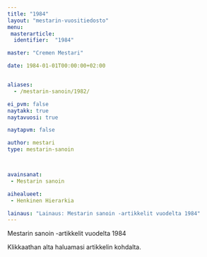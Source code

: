 ```yaml
---
title: "1984"
layout: "mestarin-vuositiedosto"
menu:
 masterarticle:
  identifier:  "1984"

master: "Cremen Mestari"

date: 1984-01-01T00:00:00+02:00


aliases:
  - /mestarin-sanoin/1982/

ei_pvm: false
naytakk: true
naytavuosi: true

naytapvm: false

author: mestari
type: mestarin-sanoin



avainsanat:
 - Mestarin sanoin

aihealueet:
 - Henkinen Hierarkia

lainaus: "Lainaus: Mestarin sanoin -artikkelit vuodelta 1984"
---
```

<p>Mestarin sanoin -artikkelit vuodelta 1984</p>
<p>Klikkaathan alta haluamasi artikkelin kohdalta.</p>